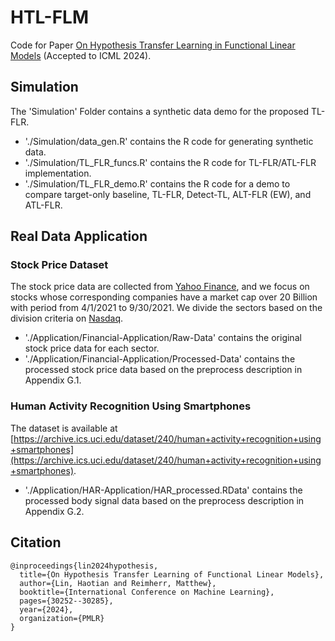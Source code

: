 # HTL-FLM

Code for Paper [On Hypothesis Transfer Learning in Functional Linear Models](https://arxiv.org/abs/2206.04277) (Accepted to ICML 2024).



## Simulation

The 'Simulation' Folder contains a synthetic data demo for the proposed TL-FLR.

* './Simulation/data_gen.R' contains the R code for generating synthetic data.
* './Simulation/TL_FLR_funcs.R' contains the R code for TL-FLR/ATL-FLR implementation.
* './Simulation/TL_FLR_demo.R' contains the R code for a demo to compare target-only baseline, TL-FLR, Detect-TL, ALT-FLR (EW), and ATL-FLR.


## Real Data Application

### Stock Price Dataset

The stock price data are collected from [Yahoo Finance](https://finance.yahoo.com/), and we focus on stocks whose corresponding companies have a market cap over $20$ Billion with period from 4/1/2021 to 9/30/2021. We divide the sectors based on the division criteria on [Nasdaq](https://www.nasdaq.com/market-activity/stocks/screener). 

* './Application/Financial-Application/Raw-Data' contains the original stock price data for each sector.
* './Application/Financial-Application/Processed-Data' contains the processed stock price data based on the preprocess description in Appendix G.1.


### Human Activity Recognition Using Smartphones

The dataset is available at [https://archive.ics.uci.edu/dataset/240/human+activity+recognition+using+smartphones](https://archive.ics.uci.edu/dataset/240/human+activity+recognition+using+smartphones).

* './Application/HAR-Application/HAR_processed.RData' contains the processed body signal data based on the preprocess description in Appendix G.2.



## Citation
```
@inproceedings{lin2024hypothesis,
  title={On Hypothesis Transfer Learning of Functional Linear Models},
  author={Lin, Haotian and Reimherr, Matthew},
  booktitle={International Conference on Machine Learning},
  pages={30252--30285},
  year={2024},
  organization={PMLR}
}
```
